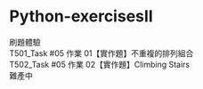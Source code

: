 # Python-exercisesII
刷題體驗  
T501_Task #05 作業 01【實作題】不重複的排列組合  
T502_Task #05 作業 02【實作題】Climbing Stairs  
難產中  
